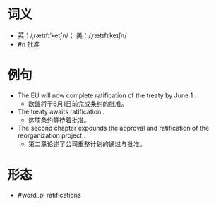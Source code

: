 # 词义
- 英：/ˌrætɪfɪˈkeɪʃn/； 美：/ˌrætɪfɪˈkeɪʃn/
- #n 批准
# 例句
- The EU will now complete ratification of the treaty by June 1 .
	- 欧盟将于6月1日前完成条约的批准。
- The treaty awaits ratification .
	- 这项条约等待着批准。
- The second chapter expounds the approval and ratification of the reorganization project .
	- 第二章论述了公司重整计划的通过与批准。
# 形态
- #word_pl ratifications
